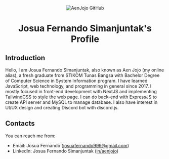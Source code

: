 <div align="center">
  <img src="https://avatars.githubusercontent.com/u/36470027?s=120" alt="AenJojo GitHub" />
  
  # Josua Fernando Simanjuntak's Profile
</div>

## Introduction
Hello, I am Josua Fernando Simanjuntak, also known as Aen Jojo (my online alias), a fresh graduate from STIKOM Tunas Bangsa with Bachelor Degree of Computer Science in System Information program.
I have learned JavaScript, web technology, and programming in general since 2017. I mostly focused in front-end development with NextJS and implementing TailwindCSS to style the web page.
I can do back-end with ExpressJS to create API server and MySQL to manage database. I also have interest in UI/UX design and creating Discord bot with discord.js.

## Contacts
You can reach me from:<br>
* Email: Josua Fernando (josuafernando999@gmail.com)
* LinkedIn: Josua Fernando Simanjuntak ([in/aenjojo](https://www.linkedin.com/in/aenjojo))

<!--
## Skills
* HTML - [short description about this skill]
* CSS - ...
* JS/TS - ...
* SQL - ...
* UI/UX - ...
* API - ...

<!--
<img src="./assets/facebook.svg" width="18"><span> | </span>Josua Fernando at Facebook<br>
<img src="./assets/instagram.svg" width="18"><span> | </span><a href="https://www.instagram.com/aenjojo__09">Josua Fernando at Instagram</a><br>
<img src="./assets/twitter.svg" width="18"><span> | </span>Aen Jojo at Twitter<br>
<img src="./assets/telegram.svg" width="18"><span> | </span>Aen Jojo at Telegram<br>

<div>
  Icons made by <a href="https://www.flaticon.com/authors/freepik" title="Freepik">Freepik</a> from <a href="https://www.flaticon.com/" title="Flaticon">www.flaticon.com</a>
</div>

<!--
**aenjojo/aenjojo** is a ✨ _special_ ✨ repository because its `README.md` (this file) appears on your GitHub profile.

Here are some ideas to get you started:

- 🔭 I’m currently working on ...
- 🌱 I’m currently learning ...
- 👯 I’m looking to collaborate on ...
- 🤔 I’m looking for help with ...
- 💬 Ask me about ...
- 📫 How to reach me: ...
- 😄 Pronouns: ...
- ⚡ Fun fact: ...
-->
